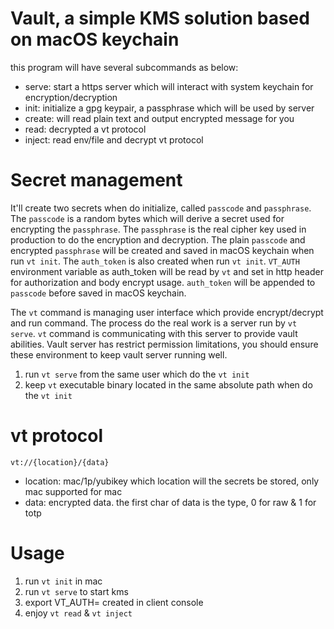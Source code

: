# Vault, a simple KMS solution based on macOS keychain

this program will have several subcommands as below:

- serve: start a https server which will interact with system keychain for encryption/decryption
- init: initialize a gpg keypair, a passphrase which will be used by server
- create: will read plain text and output encrypted message for you
- read: decrypted a vt protocol
- inject: read env/file and decrypt vt protocol

# Secret management

It'll create two secrets when do initialize, called `passcode` and `passphrase`. The `passcode` is a random bytes which will derive a secret used for encrypting the `passphrase`. The `passphrase` is the real cipher key used in production to do the encryption and decryption. The plain `passcode` and encrypted `passphrase` will be created and saved in macOS keychain when run `vt init`. The `auth_token` is also created when run `vt init`. `VT_AUTH` environment variable as auth_token will be read by `vt` and set in http header for authorization and body encrypt usage. `auth_token` will be appended to `passcode` before saved in macOS keychain.

The `vt` command is managing user interface which provide encrypt/decrypt and run command. The process do the real work is a server run by `vt serve`. `vt` command is communicating with this server to provide vault abilities. Vault server has restrict permission limitations, you should ensure these environment to keep vault server running well.

1. run `vt serve` from the same user which do the `vt init`
2. keep `vt` executable binary located in the same absolute path when do the `vt init`

# vt protocol

`vt://{location}/{data}`

- location: mac/1p/yubikey which location will the secrets be stored, only mac supported for mac
- data: encrypted data. the first char of data is the type, 0 for raw & 1 for totp

# Usage

1. run `vt init` in mac
2. run `vt serve` to start kms
3. export VT_AUTH= created in client console
4. enjoy `vt read` & `vt inject`
